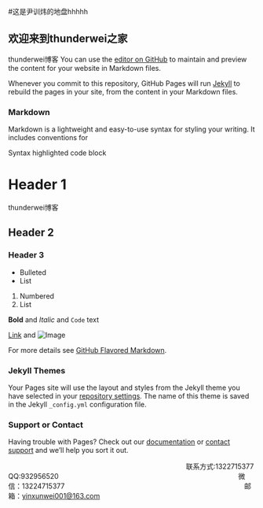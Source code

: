 #这是尹训炜的地盘hhhhh
## 欢迎来到thunderwei之家

thunderwei博客
You can use the [editor on GitHub](https://github.com/thunderwei/thunderwei.github.io/edit/master/index.md) to maintain and preview the content for your website in Markdown files.

Whenever you commit to this repository, GitHub Pages will run [Jekyll](https://jekyllrb.com/) to rebuild the pages in your site, from the content in your Markdown files.

### Markdown

Markdown is a lightweight and easy-to-use syntax for styling your writing. It includes conventions for

Syntax highlighted code block

# Header 1
thunderwei博客  
## Header 2
### Header 3

- Bulleted
- List

1. Numbered
2. List

**Bold** and _Italic_ and `Code` text

[Link](url) and ![Image](src)

For more details see [GitHub Flavored Markdown](https://guides.github.com/features/mastering-markdown/).

### Jekyll Themes

Your Pages site will use the layout and styles from the Jekyll theme you have selected in your [repository settings](https://github.com/thunderwei/thunderwei.github.io/settings). The name of this theme is saved in the Jekyll `_config.yml` configuration file.

### Support or Contact

Having trouble with Pages? Check out our [documentation](https://help.github.com/categories/github-pages-basics/) or [contact support](https://github.com/contact) and we’ll help you sort it out.

                                                                                                   联系方式:1322715377
                                                                                                   QQ:932956520
                                                                                                   微信：13224715377
                                                                                                   邮箱：yinxunwei001@163.com
